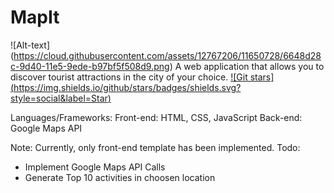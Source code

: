 # MapIt
![Alt-text] (https://cloud.githubusercontent.com/assets/12767206/11650728/6648d28c-9d40-11e5-9ede-b97bf5f508d9.png)
A web application that allows you to discover tourist attractions in the city of your choice. 
[![Git stars] (https://img.shields.io/github/stars/badges/shields.svg?style=social&label=Star)]()

Languages/Frameworks: Front-end: HTML, CSS, JavaScript Back-end: Google Maps API 


Note: Currently, only front-end template has been implemented. 
Todo: 
- Implement Google Maps API Calls 
- Generate Top 10 activities in choosen location 
